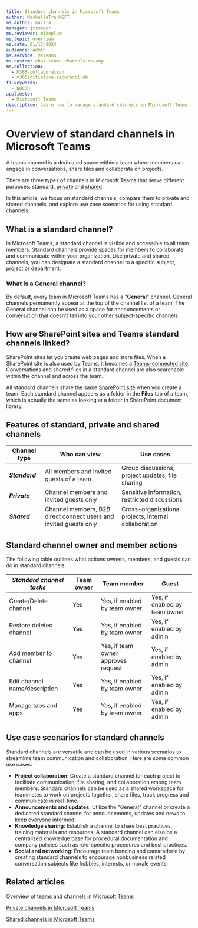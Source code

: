 ```yaml
---
title: Standard channels in Microsoft Teams
author: MachelleTranMSFT
ms.author: mactra
manager: jtremper
ms.reviewer: mikeplum
ms.topic: overview
ms.date: 01/17/2024
audience: Admin
ms.service: msteams
ms.custom: chat-teams-channels-revamp
ms.collection: 
  - M365-collaboration
  - m365initiative-securecollab
f1.keywords: 
  - NOCSH
appliesto: 
  - Microsoft Teams
description: Learn how to manage standard channels in Microsoft Teams.
---
```

# Overview of standard channels in Microsoft Teams

A teams channel is a dedicated space within a team where members can engage in conversations, share files and collaborate on projects.

There are three types of channels in Microsoft Teams that serve different purposes: standard, [private](private-channels.md) and [shared](shared-channels.md).

In this article, we focus on standard channels, compare them to private and shared channels, and explore use case scenarios for using standard channels.

## What is a standard channel?

 In Microsoft Teams, a standard channel is visible and accessible to all team members. Standard channels provide spaces for members to collaborate and communicate within your organization. Like private and shared channels, you can designate a standard channel to a specific subject, project or department.

### What is a General channel?

By default, every team in Microsoft Teams has a "**General**" channel. General channels permanently appear at the top of the channel list of a team. The General channel can be used as a space for announcements or conversation that doesn't fall into your other subject-specific channels.

## How are SharePoint sites and Teams standard channels linked?

SharePoint sites let you create web pages and store files. When a SharePoint site is also used by Teams, it becomes a [Teams-connected site](/sharepoint/manage-teams-sharepoint-experiences).  Conversations and shared files in a standard channel are also searchable within the channel and across the team.

 All standard channels share the same [SharePoint site](/sharepoint/teams-connected-sites) when you create a team. Each standard channel appears as a folder in the **Files** tab of a team, which is actually the same as looking at a folder in SharePoint document library.

## Features of standard, private and shared channels

|  Channel type | Who can view | Use cases |
|--------------|------------|--------------|
| ***Standard***    | All members and invited guests of a team       | Group discussions, project updates, file sharing |
| ***Private***      | Channel members and invited guests only | Sensitive information, restricted discussions |
| ***Shared***       | Channel members, B2B direct connect users and invited guests only | Cross-organizational projects, internal collaboration

## Standard channel owner and member actions

The following table outlines what actions owners, members, and guests can do in standard channels.

|***Standard channel tasks*** | **Team owner** | **Team member**| **Guest**
|----|----|----|----|
|Create/Delete channel  |     Yes    |    Yes, if enabled by team owner      |    Yes, if enabled by team owner    |
| Restore deleted channel    |    Yes    |    Yes, if enabled by team owner    |    Yes, if enabled by admin    |
|Add member to channel    |    Yes    |    Yes, if team owner approves request    |    Yes, if enabled by admin    |
|Edit channel name/description    |    Yes     |     Yes, if enabled by team owner    |    Yes, if enabled by admin    |
Manage tabs and apps    |    Yes    |    Yes, if enabled by team owner    |    Yes, if enabled by admin    |

## Use case scenarios for standard channels

Standard channels are versatile and can be used in various scenarios to streamline team communication and collaboration. Here are some common use cases:

- **Project collaboration**: Create a standard channel for each project to facilitate communication, file sharing, and collaboration among team members. Standard channels can be used as a shared workspace for teammates to work on projects together, share files, track progress and communicate in real-time.
- **Announcements and updates**: Utilize the "General" channel or create a dedicated standard channel for announcements, updates and news to keep everyone informed.
- **Knowledge sharing**: Establish a channel to share best practices, training materials and resources. A standard channel can also be a centralized knowledge base for procedural documentation and company policies such as role-specific procedures and best practices.
- **Social and networking**: Encourage team bonding and camaraderie by creating standard channels to encourage nonbusiness related conversation subjects like hobbies, interests, or morale events.

## Related articles

[Overview of teams and channels in Microsoft Teams](teams-channels-overview.md)

[Private channels in Microsoft Teams](private-channels.md)

[Shared channels in Microsoft Teams](shared-channels.md)
